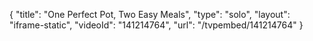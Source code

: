 {
    "title": "One Perfect Pot, Two Easy Meals",
    "type": "solo",
    "layout": "iframe-static",
    "videoId": "141214764",
    "url": "\/tvpembed\/141214764"
}